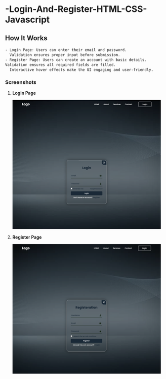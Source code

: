 # -Login-And-Register-HTML-CSS-Javascript

## How It Works

    - Login Page: Users can enter their email and password.
      Validation ensures proper input before submission.
    - Register Page: Users can create an account with basic details. Validation ensures all required fields are filled.
      Interactive hover effects make the UI engaging and user-friendly.

### Screenshots

1. **Login Page**

   <img src="login.png" alt="Login Page" width="500">

2. **Register Page**

   <img src="register.png" alt="Register Page" width="500">
